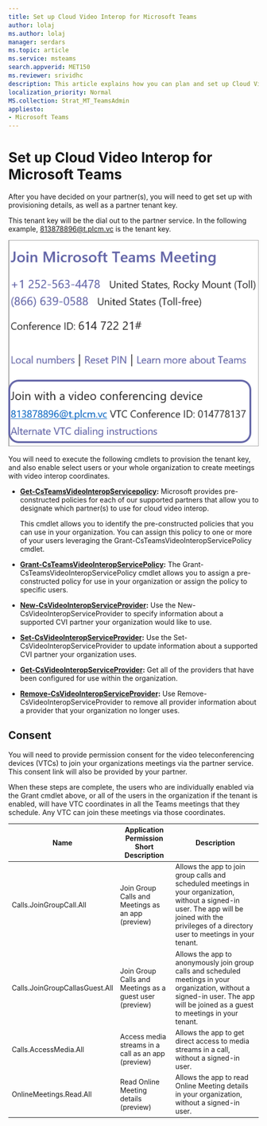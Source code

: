 ```yaml
---
title: Set up Cloud Video Interop for Microsoft Teams
author: lolaj
ms.author: lolaj
manager: serdars
ms.topic: article
ms.service: msteams
search.appverid: MET150
ms.reviewer: srividhc
description: This article explains how you can plan and set up Cloud Video Interop for users in your organization. 
localization_priority: Normal
MS.collection: Strat_MT_TeamsAdmin
appliesto: 
- Microsoft Teams
---
```


# Set up Cloud Video Interop for Microsoft Teams

After you have decided on your partner(s), you will need to get set up with provisioning details, as well as a partner tenant key. 
 
This tenant key will be the dial out to the partner service. In the following example, 813878896@t.plcm.vc is the tenant key. 

![Tenant key example](media/tenant-key-example.png) 

You will need to execute the following cmdlets to provision the tenant key, and also enable select users or your whole organization to create meetings with video interop coordinates.
 
- **[Get-CsTeamsVideoInteropServicepolicy](https://docs.microsoft.com/en-us/powershell/module/skype/get-csteamsvideointeropservicepolicy):** 
Microsoft provides pre-constructed policies for each of our supported partners that allow you to designate which partner(s) to use for cloud video interop.

    This cmdlet allows you to identify the pre-constructed policies that you can use in your organization. You can assign this policy to one or more of your users leveraging the Grant-CsTeamsVideoInteropServicePolicy cmdlet.
 
- **[Grant-CsTeamsVideoInteropServicePolicy](https://docs.microsoft.com/en-us/powershell/module/skype/grant-csteamsvideointeropservicepolicy):**
The Grant-CsTeamsVideoInteropServicePolicy cmdlet allows you to assign a pre-constructed policy for use in your organization or assign the policy to specific users.
 
- **[New-CsVideoInteropServiceProvider](https://docs.microsoft.com/en-us/powershell/module/skype/new-csvideointeropserviceprovider):**
Use the New-CsVideoInteropServiceProvider to specify information about a supported CVI partner your organization would like to use.
 
- **[Set-CsVideoInteropServiceProvider](https://docs.microsoft.com/en-us/powershell/module/skype/set-csvideointeropserviceprovider):**
Use the Set-CsVideoInteropServiceProvider to update information about a supported CVI partner your organization uses.
 
- **[Get-CsVideoInteropServiceProvider](https://docs.microsoft.com/en-us/powershell/module/skype/get-csvideointeropserviceprovider):**
Get all of the providers that have been configured for use within the organization.
 
- **[Remove-CsVideoInteropServiceProvider](https://docs.microsoft.com/en-us/powershell/module/skype/remove-csvideointeropserviceprovider):**
Use Remove-CsVideoInteropServiceProvider to remove all provider information about a provider that your organization no longer uses.  
 
## Consent

You will need to provide permission consent for the video teleconferencing devices (VTCs) to join your organizations meetings via the partner service. This consent link will also be provided by your partner.  
 
When these steps are complete, the users who are individually enabled via the Grant cmdlet above, or all of the users in the organization if the tenant is enabled, will have VTC coordinates in all the Teams meetings that they schedule. Any VTC can join these meetings via those coordinates.


|Name|Application Permission Short Description| Description|
|--|--|---|
|Calls.JoinGroupCall.All|Join Group Calls and Meetings as an app (preview)|Allows the app to join group calls and scheduled meetings in your organization, without a signed-in user.  The app will be joined with the privileges of a directory user to meetings in your tenant.|
|Calls.JoinGroupCallasGuest.All|Join Group Calls and Meetings as a guest user (preview)|Allows the app to anonymously join group calls and scheduled meetings in your organization, without a signed-in user.  The app will be joined as a guest to meetings in your tenant.|
|Calls.AccessMedia.All|Access media streams in a call as an app (preview)|Allows the app to get direct access to media streams in a call, without a signed-in user.|
|OnlineMeetings.Read.All|Read Online Meeting details (preview)|Allows the app to read Online Meeting details in your organization, without a signed-in user.|
